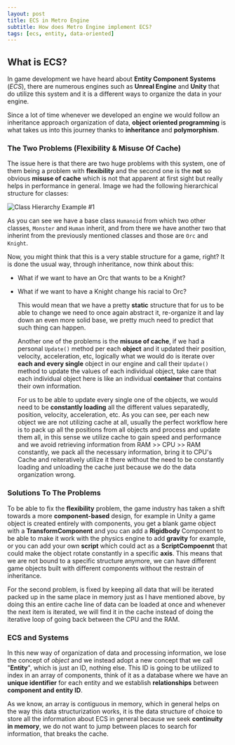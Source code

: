 ```yaml
---
layout: post
title: ECS in Metro Engine
subtitle: How does Metro Engine implement ECS?
tags: [ecs, entity, data-oriented]
---
```


## What is ECS?

  In game development we have heard about **Entity Component Systems** (_ECS_), there are numerous engines such as **Unreal Engine** and **Unity** that do utilize this system and it is a different ways to organize the data in your engine.
  
  Since a lot of time whenever we developed an engine we would follow an inheritance approach organization of data, **object oriented programming** is what takes us into this journey thanks to **inheritance** and **polymorphism**.
  
### The Two Problems (Flexibility & Misuse Of Cache)  

  The issue here is that there are two huge problems with this system, one of them being a problem with **flexibility** and the second one is the **not** so obvious **misuse of cache** which is not that apparent at first sight but really helps in performance in general. Image we had the following hierarchical structure for classes:
  
  ![Class Hierarchy Example #1](https://i.imgur.com/yUywn4D.png)

  As you can see we have a base class `Humanoid` from which two other classes, `Monster` and `Human` inherit, and from there we have another two that inherint from the previously mentioned classes and those are `Orc` and `Knight`.
  
  Now, you might think that this is a very stable structure for a game, right? It is done the usual way, through inheritance, now think about this:
  
- What if we want to have an Orc that wants to be a Knight?
- What if we want to have a Knight change his racial to Orc?

  This would mean that we have a pretty **static** structure that for us to be able to change we need to once again abstract it, re-organize it and lay down an even more solid base, we pretty much need to predict that such thing can happen.

  Another one of the problems is the **misuse of cache**, if we had a personal `Update()` method per each **object** and it updated their position, velocity, acceleration, etc, logically what we would do is iterate over **each and every single** object in our engine and call their `Update()` method to update the values of each individual object, take care that each individual object here is like an individual **container** that contains their own information.
  
  For us to be able to update every single one of the objects, we would need to be **constantly loading** all the different values separatedly, position, velocity, acceleration, etc. As you can see, per each new object we are not utilizing cache at all, usually the perfect workflow here is to pack up all the positions from all objects and process and update them all, in this sense we utilize cache to gain speed and performance and we avoid retrieving information from RAM >> CPU >> RAM constantly, we pack all the necessary information, bring it to CPU's Cache and reiteratively utilize it there without the need to be constantly loading and unloading the cache just because we do the data organization wrong.

### Solutions To The Problems

  To be able to fix the **flexibility** problem, the game industry has taken a shift towards a more **component-based** design, for example in Unity a game object is created entirely with components, you get a blank game object with a **TransformComponent** and you can add a **Rigidbody** Component to be able to make it work with the physics engine to add **gravity** for example, or you can add your own **script** which could act as a **ScriptCompoennt** that could make the object rotate constantly in a specific **axis**. This means that we are not bound to a specific structure anymore, we can have different game objects built with different components without the restrain of inheritance.
  
  For the second problem, is fixed by keeping all data that will be iterated packed up in the same place in memory just as I have mentioned above, by doing this an entire cache line of data can be loaded at once and whenever the next item is iterated, we will find it in the cache instead of doing the iterative loop of going back between the CPU and the RAM.
  
### ECS and Systems 

  In this new way of organization of data and processing information, we lose the concept of _object_ and we instead adopt a new concept that we call "**Entity**", which is just an ID, nothing else. This ID is going to be utilized to index in an array of components, think of it as a database where we have an **unique identifier** for each entity and we establish **relationships** between **component and entity ID**.
  
  As we know, an array is contiguous in memory, which in general helps on the way this data structurization works, it is the data structure of choice to store all the information about ECS in general because we seek **continuity in memory**, we do not want to jump between places to search for information, that breaks the cache.
  
  
